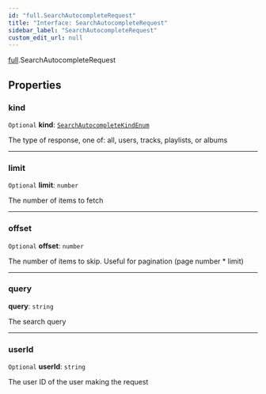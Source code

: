 ```yaml
---
id: "full.SearchAutocompleteRequest"
title: "Interface: SearchAutocompleteRequest"
sidebar_label: "SearchAutocompleteRequest"
custom_edit_url: null
---
```


[full](../namespaces/full.md).SearchAutocompleteRequest

## Properties

### kind

 `Optional` **kind**: [`SearchAutocompleteKindEnum`](../enums/full.SearchAutocompleteKindEnum.md)

The type of response, one of: all, users, tracks, playlists, or albums

___

### limit

 `Optional` **limit**: `number`

The number of items to fetch

___

### offset

 `Optional` **offset**: `number`

The number of items to skip. Useful for pagination (page number * limit)

___

### query

 **query**: `string`

The search query

___

### userId

 `Optional` **userId**: `string`

The user ID of the user making the request
